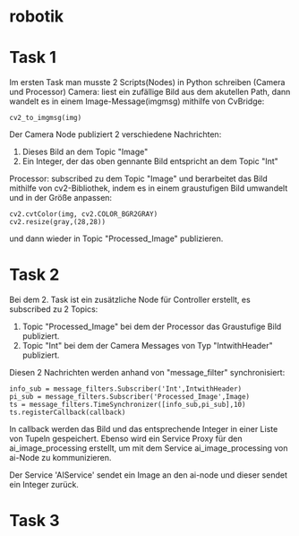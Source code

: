 # robotik


# Task 1

Im ersten Task man musste 2 Scripts(Nodes) in Python schreiben (Camera und Processor)
Camera: liest ein zufällige Bild aus dem akutellen Path, dann wandelt es in einem Image-Message(imgmsg) mithilfe von CvBridge:
```
cv2_to_imgmsg(img)
```

Der Camera Node publiziert 2 verschiedene Nachrichten:
1. Dieses Bild an dem Topic "Image"
2. Ein Integer, der das oben gennante Bild entspricht an dem Topic "Int"

Processor: subscribed zu dem Topic "Image" und berarbeitet das Bild mithilfe von cv2-Bibliothek, indem es in einem graustufigen Bild umwandelt und in der Größe anpassen:
```
cv2.cvtColor(img, cv2.COLOR_BGR2GRAY)
cv2.resize(gray,(28,28))
```
und dann wieder in Topic "Processed_Image" publizieren.


# Task 2

Bei dem 2. Task ist ein zusätzliche Node für Controller erstellt, es subscribed zu 2 Topics:
1. Topic "Processed_Image" bei dem der Processor das Graustufige Bild publiziert.
2. Topic "Int" bei dem der Camera Messages von Typ "IntwithHeader" publiziert.

Diesen 2 Nachrichten werden anhand von "message_filter" synchronisiert:
```
info_sub = message_filters.Subscriber('Int',IntwithHeader)
pi_sub = message_filters.Subscriber('Processed_Image',Image)
ts = message_filters.TimeSynchronizer([info_sub,pi_sub],10)
ts.registerCallback(callback)
```
In callback werden das Bild und das entsprechende Integer in einer Liste von Tupeln gespeichert.
Ebenso wird ein Service Proxy für den ai_image_processing erstellt, um mit dem Service ai_image_processing von ai-Node zu kommunizieren.

Der Service 'AIService' sendet ein Image an den ai-node und dieser sendet ein Integer zurück.

# Task 3

